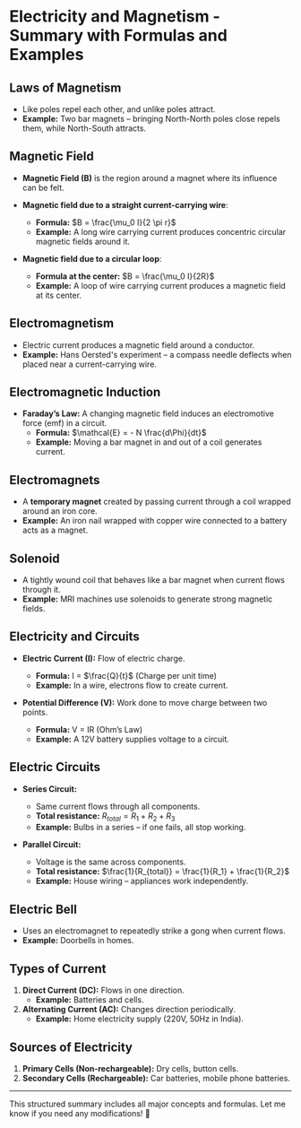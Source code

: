 
# **Electricity and Magnetism - Summary with Formulas and Examples**

## **Laws of Magnetism**
- Like poles repel each other, and unlike poles attract.
- **Example:** Two bar magnets – bringing North-North poles close repels them, while North-South attracts.

## **Magnetic Field**
- **Magnetic Field (B)** is the region around a magnet where its influence can be felt.
- **Magnetic field due to a straight current-carrying wire**:
  - **Formula:**  $B = \frac{\mu_0 I}{2 \pi r}$ 
  - **Example:** A long wire carrying current produces concentric circular magnetic fields around it.

- **Magnetic field due to a circular loop**:
  - **Formula at the center:**  $B = \frac{\mu_0 I}{2R}$ 
  - **Example:** A loop of wire carrying current produces a magnetic field at its center.

## **Electromagnetism**
- Electric current produces a magnetic field around a conductor.
- **Example:** Hans Oersted's experiment – a compass needle deflects when placed near a current-carrying wire.

## **Electromagnetic Induction**
- **Faraday’s Law:** A changing magnetic field induces an electromotive force (emf) in a circuit.
  - **Formula:**  $\mathcal{E} = - N \frac{d\Phi}{dt}$ 
  - **Example:** Moving a bar magnet in and out of a coil generates current.

## **Electromagnets**
- A **temporary magnet** created by passing current through a coil wrapped around an iron core.
- **Example:** An iron nail wrapped with copper wire connected to a battery acts as a magnet.

## **Solenoid**
- A tightly wound coil that behaves like a bar magnet when current flows through it.
- **Example:** MRI machines use solenoids to generate strong magnetic fields.

## **Electricity and Circuits**
- **Electric Current (I):** Flow of electric charge.
  - **Formula:**  I = $\frac{Q}{t}$  (Charge per unit time)
  - **Example:** In a wire, electrons flow to create current.

- **Potential Difference (V):** Work done to move charge between two points.
  - **Formula:**  V = IR  (Ohm’s Law)
  - **Example:** A 12V battery supplies voltage to a circuit.

## **Electric Circuits**
- **Series Circuit:**
  - Same current flows through all components.
  - **Total resistance:**  $R_{total} = R_1 + R_2 + R_3$ 
  - **Example:** Bulbs in a series – if one fails, all stop working.

- **Parallel Circuit:**
  - Voltage is the same across components.
  - **Total resistance:**  $\frac{1}{R_{total}} = \frac{1}{R_1} + \frac{1}{R_2}$ 
  - **Example:** House wiring – appliances work independently.

## **Electric Bell**
- Uses an electromagnet to repeatedly strike a gong when current flows.
- **Example:** Doorbells in homes.

## **Types of Current**
1. **Direct Current (DC):** Flows in one direction.
   - **Example:** Batteries and cells.
2. **Alternating Current (AC):** Changes direction periodically.
   - **Example:** Home electricity supply (220V, 50Hz in India).

## **Sources of Electricity**
1. **Primary Cells (Non-rechargeable):** Dry cells, button cells.
2. **Secondary Cells (Rechargeable):** Car batteries, mobile phone batteries.

---

This structured summary includes all major concepts and formulas. Let me know if you need any modifications! 🚀